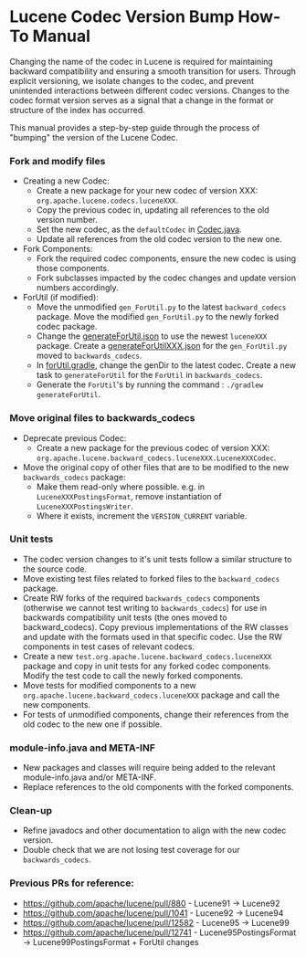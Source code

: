 <!--
Licensed to the Apache Software Foundation (ASF) under one
or more contributor license agreements.  See the NOTICE file
distributed with this work for additional information
regarding copyright ownership.  The ASF licenses this file
to you under the Apache License, Version 2.0 (the
"License"); you may not use this file except in compliance
with the License.  You may obtain a copy of the License at

  http://www.apache.org/licenses/LICENSE-2.0

Unless required by applicable law or agreed to in writing,
software distributed under the License is distributed on an
"AS IS" BASIS, WITHOUT WARRANTIES OR CONDITIONS OF ANY
KIND, either express or implied.  See the License for the
specific language governing permissions and limitations
under the License.
-->

# Lucene Codec Version Bump How-To Manual

Changing the name of the codec in Lucene is required for maintaining backward compatibility and ensuring a smooth transition for users. 
Through explicit versioning, we isolate changes to the codec, and prevent unintended interactions between different codec 
versions. Changes to the codec format version serves as a signal that a change in the format or structure of the index has occurred.

This manual provides a step-by-step guide through the process of "bumping" the version of the Lucene Codec.

### Fork and modify files
* Creating a new Codec:
  * Create a new package for your new codec of version XXX: `org.apache.lucene.codecs.luceneXXX`.
  * Copy the previous codec in, updating all references to the old version number.
  * Set the new codec, as the `defaultCodec` in [Codec.java](https://github.com/apache/lucene/blob/main/lucene/core/src/java/org/apache/lucene/codecs/Codec.java).
  * Update all references from the old codec version to the new one.
* Fork Components:
  * Fork the required codec components, ensure the new codec is using those components.
  * Fork subclasses impacted by the codec changes and update version numbers accordingly.
* ForUtil (if modified):
  * Move the unmodified `gen_ForUtil.py` to the latest `backward_codecs` package. Move the modified `gen_ForUtil.py` to the newly forked codec package.
  * Change the [generateForUtil.json](https://github.com/apache/lucene/blob/main/lucene/core/src/generated/checksums/generateForUtil.json) to use the newest `luceneXXX` package. Create a [generateForUtilXXX.json](https://github.com/apache/lucene/tree/main/lucene/backward-codecs/src/generated/checksums) for the `gen_ForUtil.py` moved to `backwards_codecs`.
  * In [forUtil.gradle](https://github.com/apache/lucene/blob/main/gradle/generation/forUtil.gradle), change the genDir to the latest 
    codec. Create a new task to `generateForUtil` for the `ForUtil` in `backwards_codecs`.
  * Generate the `ForUtil`'s by running the command : `./gradlew generateForUtil`.

### Move original files to backwards_codecs
* Deprecate previous Codec:
  * Create a new package for the previous codec of version XXX: `org.apache.lucene.backward_codecs.luceneXXX.LuceneXXXCodec`.
* Move the original copy of other files that are to be modified to the new `backwards_codecs` package:
  * Make them read-only where possible. e.g. in `LuceneXXXPostingsFormat`, remove instantiation of `LuceneXXXPostingsWriter`.
  * Where it exists, increment the `VERSION_CURRENT` variable.

### Unit tests
* The codec version changes to it's unit tests follow a similar structure to the source code.
* Move existing test files related to forked files to the `backward_codecs` package.
* Create RW forks of the required `backwards_codecs` components (otherwise we cannot test writing to `backwards_codecs`) for use in 
  backwards compatibility unit tests (the ones moved to backward_codecs). Copy previous implementations of the RW classes and update with the 
  formats used in that specific codec. Use the RW components in test cases of relevant codecs. 
* Create a new `test.org.apache.lucene.backward_codecs.luceneXXX` package and copy in unit tests for any forked codec components. Modify 
  the test code to call the newly forked components.
* Move tests for modified components to a new `org.apache.lucene.backward_codecs.luceneXXX` package and call the new components.
* For tests of unmodified components, change their references from the old codec to the new one if possible.

### module-info.java and META-INF
* New packages and classes will require being added to the relevant module-info.java and/or META-INF.
* Replace references to the old components with the forked components.

### Clean-up
* Refine javadocs and other documentation to align with the new codec version.
* Double check that we are not losing test coverage for our `backwards_codecs`.

### Previous PRs for reference:
* https://github.com/apache/lucene/pull/880 - Lucene91 -> Lucene92
* https://github.com/apache/lucene/pull/1041 - Lucene92 -> Lucene94
* https://github.com/apache/lucene/pull/12582 - Lucene95 -> Lucene99
* https://github.com/apache/lucene/pull/12741 - Lucene95PostingsFormat -> Lucene99PostingsFormat + ForUtil changes
